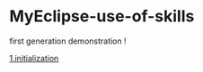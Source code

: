 # MyEclipse-use-of-skills
first generation demonstration !

[1.initialization](./initialization.md)
